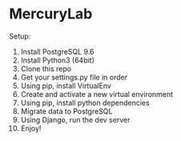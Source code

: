 MercuryLab
==========

Setup:
1. Install PostgreSQL 9.6
2. Install Python3 (64bit)
3. Clone this repo
4. Get your settings.py file in order
5. Using pip, install VirtualEnv
6. Create and activate a new virtual environment
7. Using pip, install python dependencies
8. Migrate data to PostgreSQL
9. Using Django, run the dev server
10. Enjoy!